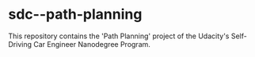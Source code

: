 # sdc--path-planning
This repository contains the 'Path Planning' project of the Udacity's Self-Driving Car Engineer Nanodegree Program.
